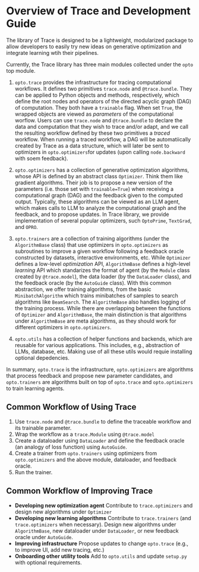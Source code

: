 # Overview of Trace and Development Guide

The library of Trace is designed to be a lightweight, modularized package to allow developers to easily try new ideas on generative optimization and integrate learning wtih their pipelines. 

Currently, the Trace library has three main modules collected under the `opto` top module. 

1. `opto.trace` provides the infrastructure for tracing computational workflows. It defines two primitives `trace.node` and `@trace.bundle`. They can be applied to Python objects and methods, respectively, which define the root nodes and operators of the directed acyclic graph (DAG) of computation. They both have a `trainable` flag. When set `True`, the wrapped objects are viewed as *parameters* of the computational worflow. Users can use `trace.node` and `@trace.bundle` to declare the data and computation that they wish to trace and/or adapt, and we call the resulting workflow defined by these two primitives a *traced* workflow. When running a traced workflow, a DAG will be automatiically created by Trace as a data structure, which will later be sent to optimizers in `opto.optimizers`for updates (upon calling `node.backward` with soem feedback).

2. `opto.optimizers` has a collection of generative optimization algorithms, whose API is defined by an abstract class `Optimizer`. Think them like gradient algorithms. Their job is to propose a new version of the parameters (i.e. those set with `trainable=True`) when receiving a computational graph (DAG) and the feedback given to the computed output. Typically, these algorithms can be viewed as an LLM agent, which makes calls to LLM to analyze the computational graph and the feedback, and to propose updates. In Trace library, we provide implementation of several popular optimizers, such `OptoPrime`, `TextGrad`, and `OPRO`.

3. `opto.trainers` are a collection of training algorithms (under the `AlgorithmBase` class) that use optimizers in `opto.optimizers` as subroutines to improve a given workflow following a feedback oracle constructed by datasets, interactive environments, etc. While `Optimizer` defines a low-level *optimization* API, `AlgorithmBase` defines a high-level *learning* API which standarizes the format of agent (by the `Module` class created by `@trace.model`), the data loader (by the `DataLoader` class), and the feedback oracle (by the `AutoGuide` class). With this common abstraction, we offer training algorithms, from the basic `MinibatchAlgorithm` which trains minibatches of samples to search algorithms like `BeamSearch`. The `AlgorithmBase` also handles logging of the training process. While there are overlapping between the functions of `Optimizer` and `AlgorithmBase`, the main distinction is that algorithms under `AlgorithmBase` are meta algorithms, as they should work for different optimizers in `opto.optimizers`.


4. `opto.utils` has a collection of helper functions and backends, which are reusable for various applications. This includes, e.g., abstraction of LLMs, database, etc. Making use of all these utils would requie installing optional depedencies.


In summary, `opto.trace` is the infrastructure, `opto.optimizers` are algorithms that process feedback and propose new parameter candidates, and `opto.trainers` are algorithms built on top of `opto.trace` and `opto.optimizers` to train learning agents.

## Common Workflow of Using Trace

1. Use `trace.node` and `@trace.bundle` to define the traceable workflow and its trainable parameter. 
2. Wrap the workflow as a `trace.Module` using `@trace.model`
3. Create a dataloader using `DataLoader` and define the feedback oracle (an analogy of loss function) using `AutoGuide`. 
4. Create a trainer from `opto.trainers` using optimizers from `opto.optimizers` and the above module, dataloader, and feedback oracle.
5. Run the trainer. 


## Common Workflow of Improving Trace
- **Developing new optimization agent** Contribute to `trace.optimizers` and design new algorithms under `Optimizer`
- **Developing new learning algorithms** Contribute to `trace.trainers` (and `trace.optimizers` when necessary). Design new algorithms under `AlgorithmBase`, new dataloader under `DataLoader`, or new feedback oracle under `AutoGuide`. 
- **Improving infrastructure**  Propose updates to change `opto.trace` (e.g., to improve UI, add new tracing, etc.)
- **Onboarding other utility tools** Add to `opto.utils` and update `setup.py` with optional requirements.